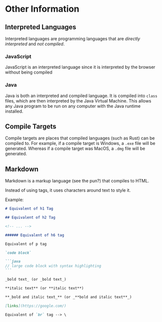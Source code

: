 # Other Information

## Interpreted Languages

Interpreted languages are programming languages that are _directly interpreted_ and _not compiled_.

### JavaScript

JavaScript is an interpreted language since it is interpreted by the browser without being compiled

### Java

Java is both an interpreted and compiled language.
It is compiled into `class` files, which are then interpreted by the Java Virtual Machine.
This allows any Java program to be run on any computer with the Java runtime installed.

## Compile Targets

Compile targets are places that compiled languages (such as Rust) can be compiled to.
For example, if a compile target is Windows, a `.exe` file will be generated.
Whereas if a compile target was MacOS, a `.dmg` file will be generated.

## Markdown

Markdown is a markup language (see the pun?) that compiles to HTML.

Instead of using tags, it uses characters around text to style it.

Example:

````md
# Equivalent of h1 Tag

## Equivalent of h2 Tag

<!-- ... -->

###### Equivalent of h6 tag

Equivalent of p tag

`code block`

```java
// large code block with syntax highlighting
```

_bold text_ (or _bold text_)

**italic text** (or **italic text**)

**_bold and italic text_** (or _**bold and italic text**_)

[links](https://google.com/)

Equivalent of `br` tag --> \
````

